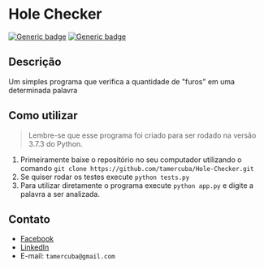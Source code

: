 # Hole Checker

[![Generic badge](https://img.shields.io/badge/Mantained%3F-Yes-green.svg)](https://github.com/tamercuba/Hole-Checker)
[![Generic badge](https://img.shields.io/badge/Python-3.7.3-Blue.svg)](https://docs.python.org/3/index.html)

## Descrição

Um simples programa que verifica a quantidade de "furos" em uma determinada palavra


## Como utilizar

> Lembre-se que esse programa foi criado para ser rodado na versão 3.7.3 do Python.

1. Primeiramente baixe o repositório no seu computador utilizando o comando `git clone https://github.com/tamercuba/Hole-Checker.git`
2. Se quiser rodar os testes execute `python tests.py`
3. Para utilizar diretamente o programa execute `python app.py` e digite a palavra a ser analizada.

## Contato

* [Facebook](https://www.fb.com/tamercuba)
* [LinkedIn](https://linkedin.com/in/tamercuba)
* E-mail: `tamercuba@gmail.com`

